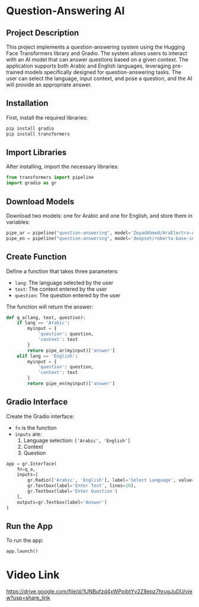 # Question-Answering AI

## Project Description

This project implements a question-answering system using the Hugging Face Transformers library and Gradio. The system allows users to interact with an AI model that can answer questions based on a given context. The application supports both Arabic and English languages, leveraging pre-trained models specifically designed for question-answering tasks. The user can select the language, input context, and pose a question, and the AI will provide an appropriate answer.

## Installation

First, install the required libraries:

```bash
pip install gradio
pip install transformers
```

## Import Libraries

After installing, import the necessary libraries:

```python
from transformers import pipeline
import gradio as gr
```

## Download Models

Download two models: one for Arabic and one for English, and store them in variables:

```python
pipe_ar = pipeline("question-answering", model='ZeyadAhmed/AraElectra-Arabic-SQuADv2-QA')
pipe_en = pipeline("question-answering", model='deepset/roberta-base-squad2')
```

## Create Function

Define a function that takes three parameters:
- `lang`: The language selected by the user
- `text`: The context entered by the user
- `question`: The question entered by the user

The function will return the answer:

```python
def q_a(lang, text, question):
    if lang == 'Arabic':
        myinput = {
            'question': question,
            'context': text
        }
        return pipe_ar(myinput)['answer']
    elif lang == 'English':
        myinput = {
            'question': question,
            'context': text
        }
        return pipe_en(myinput)['answer']
```

## Gradio Interface

Create the Gradio interface:

- `fn` is the function
- `inputs` are:
  1. Language selection: `['Arabic', 'English']`
  2. Context
  3. Question

```python
app = gr.Interface(
    fn=q_a,
    inputs=[
        gr.Radio(['Arabic', 'English'], label='Select Language', value='Arabic'),
        gr.Textbox(label='Enter Text', lines=10),
        gr.Textbox(label='Enter Question')
    ],
    outputs=gr.Textbox(label='Answer')
)
```

## Run the App

To run the app:

```python
app.launch()
```
# Video Link
https://drive.google.com/file/d/1UNBufzd4xWPpjbtYv2Z8epz7hrugJuDU/view?usp=share_link
